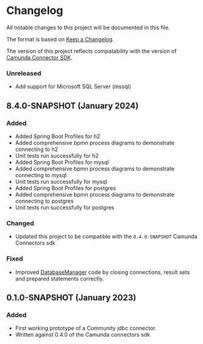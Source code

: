 # Changelog

All notable changes to this project will be documented in this file.

The format is based on [Keep a Changelog](https://keepachangelog.com/en/1.0.0/).

The version of this project reflects compatability with the version of [Camunda Connector SDK](https://github.com/camunda/connectors).

### Unreleased

- Add support for Microsoft SQL Server (mssql)

## 8.4.0-SNAPSHOT (January 2024)

### Added
- Added Spring Boot Profiles for h2
- Added comprehensive bpmn process diagrams to demonstrate connecting to h2
- Unit tests run successfully for h2
- Added Spring Boot Profiles for mysql
- Added comprehensive bpmn process diagrams to demonstrate connecting to mysql
- Unit tests run successfully for mysql
- Added Spring Boot Profiles for postgres
- Added comprehensive bpmn process diagrams to demonstrate connecting to postgres
- Unit tests run successfully for postgres

### Changed
- Updated this project to be compatible with the `8.4.0-SNAPSHOT` Camunda Connectors sdk

### Fixed
- Improved [DatabaseManager](./src/main/java/io/camunda/connector/db/DatabaseManager.java) code by closing connections, result sets and prepared statements correctly. 


## 0.1.0-SNAPSHOT (January 2023)

### Added
- First working prototype of a Community jdbc connector.
- Written against 0.4.0 of the Camunda connectors sdk
